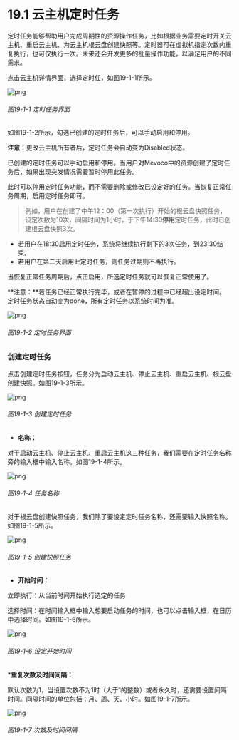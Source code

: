 # 19.1 云主机定时任务

定时任务能够帮助用户完成周期性的资源操作任务，比如根据业务需要定时开关云主机、重启云主机、为云主机根云盘创建快照等。定时器可在虚拟机指定次数内重复执行，也可仅执行一次。未来还会开发更多的批量操作功能，以满足用户的不同需求。

点击云主机详情界面，选择定时任，如图19-1-1所示。

![png](../images/19-1-1.png "图19-1-1 定时任务界面")

###### 图19-1-1 定时任务界面

如图19-1-2所示，勾选已创建的定时任务后，可以手动启用和停用。

**注意**：更改云主机所有者后，定时任务会自动变为Disabled状态。

已创建的定时任务可以手动启用和停用。当用户对Mevoco中的资源创建了定时任务后，如果出现突发情况需要暂时停用此任务。

此时可以停用定时任务功能，而不需要删除或修改已设定好的任务。当恢复正常任务周期，启用定时任务即可。

> 例如，用户在创建了中午12：00（第一次执行）开始的根云盘快照任务，设定次数为10次，间隔时间为1小时，于下午14:30**停用**定时任务，此时已创建根云盘快照3次。
* 若用户在18:30启用定时任务，系统将继续执行剩下的3次任务，到23:30结束。
* 若用户在第二天启用此定时任务，则任务过期则不再执行。

当恢复正常任务周期后，点击启用，所选定时任务就可以恢复正常使用了。

**注意：**若任务已经正常执行完毕，或者在暂停的过程中已经超出设定时间。定时任务状态自动变为done，所有定时任务以系统时间为准。

![png](../images/19-1-2.png "图19-1-2 定时任务界面")

###### 图19-1-2 定时任务界面

### 创建定时任务

点击创建定时任务按钮，任务分为启动云主机、停止云主机、重启云主机、根云盘创建快照。如图19-1-3所示。

![png](../images/19-1-3.png "图19-1-3 创建定时任务")

###### 图19-1-3 创建定时任务

* **名称：**

对于启动云主机、停止云主机、重启云主机这三种任务，我们需要在定时任务名称旁的输入框中输入名称。如图19-1-4所示。

![png](../images/19-1-4.png "图19-1-4 任务名称")

###### 图19-1-4 任务名称

对于根云盘创建快照任务，我们除了要设定定时任务名称，还需要输入快照名称。如图19-1-5所示。

![png](../images/19-1-5.png "图19-1-5 创建快照任务")

###### 图19-1-5 创建快照任务

* **开始时间：**

立即执行：从当前时间开始执行选定的任务

选择时间：在时间输入框中输入想要启动任务的时间，也可以点击输入框，在日历中选择时间。如图19-1-6所示。

![png](../images/19-1-6.png "图19-1-6 设定开始时间")

###### 图19-1-6 设定开始时间

**\*重复次数及时间间隔：**

默认次数为1，当设置次数不为1时（大于1的整数）或者永久时，还需要设置间隔时间。间隔时间的单位包括：月、周、天、小时。如图19-1-7所示。

![png](../images/19-1-7.png "图19-1-7 次数及时间间隔")

###### 图19-1-7 次数及时间间隔

